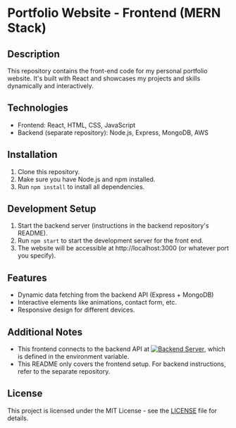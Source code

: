 # Portfolio Website - Frontend (MERN Stack)

## Description
This repository contains the front-end code for my personal portfolio website. It's built with React and showcases my projects and skills dynamically and interactively.

## Technologies
- Frontend: React, HTML, CSS, JavaScript
- Backend (separate repository): Node.js, Express, MongoDB, AWS

## Installation
1. Clone this repository.
2. Make sure you have Node.js and npm installed.
3. Run ````npm install```` to install all dependencies.

## Development Setup
1. Start the backend server (instructions in the backend repository's README).
2. Run ````npm start```` to start the development server for the front end.
3. The website will be accessible at http://localhost:3000 (or whatever port you specify).

## Features
- Dynamic data fetching from the backend API (Express + MongoDB)
- Interactive elements like animations, contact form, etc.
- Responsive design for different devices.

## Additional Notes
- This frontend connects to the backend API at [![Backend Server](https://img.shields.io/badge/Backend%20Server%20-Details-blue)](https://github.com/BalkiratS/portfolio-server), which is defined in the environment variable.
- This README only covers the frontend setup. For backend instructions, refer to the separate repository.

## License

This project is licensed under the MIT License - see the [LICENSE](LICENSE.txt) file for details.
